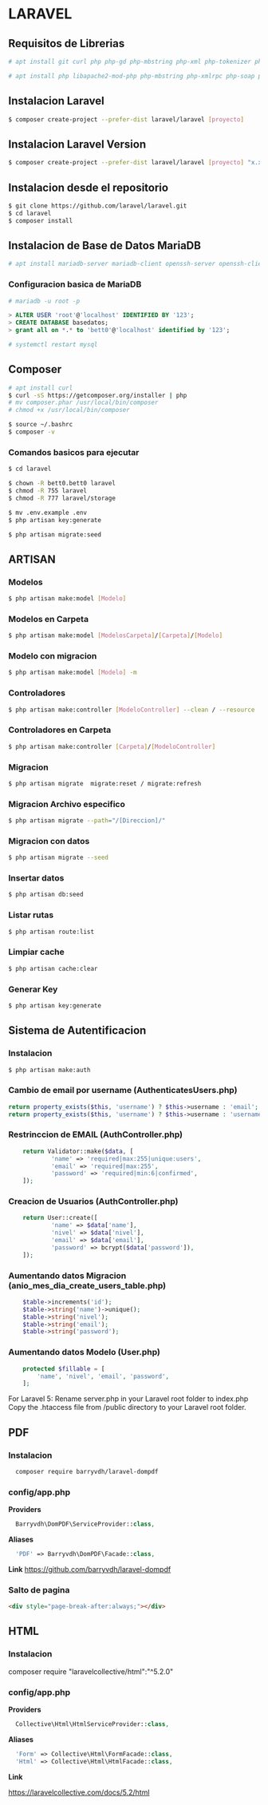 # LARAVEL

## Requisitos de Librerias

```bash
# apt install git curl php php-gd php-mbstring php-xml php-tokenizer php-mdb2 php-mysql php-pgsql

# apt install php libapache2-mod-php php-mbstring php-xmlrpc php-soap php-gd php-xml php-cli php-zip
```


## Instalacion Laravel

```bash
$ composer create-project --prefer-dist laravel/laravel [proyecto]
```

## Instalacion Laravel Version

```bash
$ composer create-project --prefer-dist laravel/laravel [proyecto] "x.x"
```

## Instalacion desde el repositorio

```bash
$ git clone https://github.com/laravel/laravel.git
$ cd laravel
$ composer install
```

## Instalacion de Base de Datos MariaDB

```bash
# apt install mariadb-server mariadb-client openssh-server openssh-client
```

### Configuracion basica de MariaDB

```bash
# mariadb -u root -p
```

```sql
> ALTER USER 'root'@'localhost' IDENTIFIED BY '123';
> CREATE DATABASE basedatos;
> grant all on *.* to 'bett0'@'localhost' identified by '123';
```

```bash
# systemctl restart mysql
```

## Composer

```bash
# apt install curl
$ curl -sS https://getcomposer.org/installer | php
# mv composer.phar /usr/local/bin/composer
# chmod +x /usr/local/bin/composer

$ source ~/.bashrc
$ composer -v

```


### Comandos basicos para ejecutar
```bash
$ cd laravel

$ chown -R bett0.bett0 laravel
$ chmod -R 755 laravel
$ chmod -R 777 laravel/storage

$ mv .env.example .env
$ php artisan key:generate

$ php artisan migrate:seed
```





## ARTISAN  

### Modelos

```bash
$ php artisan make:model [Modelo]
```

### Modelos en Carpeta
```bash
$ php artisan make:model [ModelosCarpeta]/[Carpeta]/[Modelo]
```

### Modelo con migracion

```bash
$ php artisan make:model [Modelo] -m
```  
### Controladores

```bash
$ php artisan make:controller [ModeloController] --clean / --resource
```

### Controladores  en Carpeta

```bash
$ php artisan make:controller [Carpeta]/[ModeloController]
```

### Migracion

```bash
$ php artisan migrate  migrate:reset / migrate:refresh
```

### Migracion Archivo especifico

```bash
$ php artisan migrate --path="/[Direccion]/"
```

### Migracion con datos

```bash
$ php artisan migrate --seed
```

### Insertar datos

```bash
$ php artisan db:seed
```

### Listar rutas

```bash
$ php artisan route:list
```

### Limpiar cache

```bash
$ php artisan cache:clear
```

### Generar Key

```bash
$ php artisan key:generate
```


## Sistema de Autentificacion

### Instalacion

```bash
$ php artisan make:auth
```

### Cambio de email por username (AuthenticatesUsers.php)

```php
return property_exists($this, 'username') ? $this->username : 'email';
return property_exists($this, 'username') ? $this->username : 'username';
```

### Restrinccion de EMAIL (AuthController.php)

```php
    return Validator::make($data, [
            'name' => 'required|max:255|unique:users',
            'email' => 'required|max:255',
            'password' => 'required|min:6|confirmed',
    ]);
```

### Creacion de Usuarios (AuthController.php)

```php
    return User::create([
            'name' => $data['name'],
            'nivel' => $data['nivel'],
            'email' => $data['email'],
            'password' => bcrypt($data['password']),
    ]);
```

### Aumentando datos Migracion (anio_mes_dia_create_users_table.php)

```php
    $table->increments('id');
    $table->string('name')->unique();
    $table->string('nivel');
    $table->string('email');
    $table->string('password');
```

### Aumentando datos Modelo (User.php)

```php
    protected $fillable = [
        'name', 'nivel', 'email', 'password',
    ];
```

For Laravel 5:
    Rename server.php in your Laravel root folder to index.php
    Copy the .htaccess file from /public directory to your Laravel root folder.


## PDF

### Instalacion

```bash
  composer require barryvdh/laravel-dompdf
```

### config/app.php

__Providers__

```php
  Barryvdh\DomPDF\ServiceProvider::class,
```

__Aliases__

```php
  'PDF' => Barryvdh\DomPDF\Facade::class,
```

__Link__
  https://github.com/barryvdh/laravel-dompdf

### Salto de pagina

```html
<div style="page-break-after:always;"></div>
```



## HTML
### Instalacion
  composer require "laravelcollective/html":"^5.2.0"

### config/app.php

__Providers__

```php
  Collective\Html\HtmlServiceProvider::class,
```
__Aliases__

```php
  'Form' => Collective\Html\FormFacade::class,
  'Html' => Collective\Html\HtmlFacade::class,
```  
__Link__

  https://laravelcollective.com/docs/5.2/html
